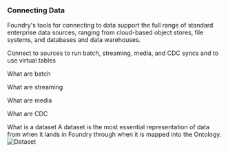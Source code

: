 ###                                                           Connecting Data
Foundry's tools for connecting to data support the full range of standard enterprise data sources, ranging from cloud-based object stores, file systems, and databases and data warehouses.

Connect to sources to run batch, streaming, media, and CDC syncs and to use virtual tables

What are batch

What are streaming

What are media

What are CDC

What is a dataset
A dataset is the most essential representation of data from when it lands in Foundry through when it is mapped into the Ontology. 
![Dataset](https://github.com/user-attachments/assets/92023662-4e9e-4d14-a721-311d76d049c4)
